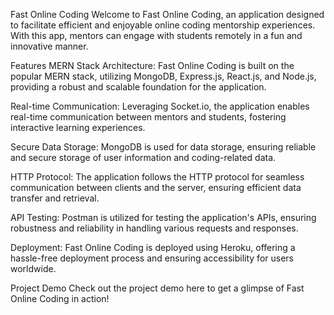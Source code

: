 Fast Online Coding
Welcome to Fast Online Coding, an application designed to facilitate efficient and enjoyable online coding mentorship experiences. With this app, mentors can engage with students remotely in a fun and innovative manner.

Features
MERN Stack Architecture: Fast Online Coding is built on the popular MERN stack, utilizing MongoDB, Express.js, React.js, and Node.js, providing a robust and scalable foundation for the application.

Real-time Communication: Leveraging Socket.io, the application enables real-time communication between mentors and students, fostering interactive learning experiences.

Secure Data Storage: MongoDB is used for data storage, ensuring reliable and secure storage of user information and coding-related data.

HTTP Protocol: The application follows the HTTP protocol for seamless communication between clients and the server, ensuring efficient data transfer and retrieval.

API Testing: Postman is utilized for testing the application's APIs, ensuring robustness and reliability in handling various requests and responses.

Deployment: Fast Online Coding is deployed using Heroku, offering a hassle-free deployment process and ensuring accessibility for users worldwide.

Project Demo
Check out the project demo here to get a glimpse of Fast Online Coding in action!
